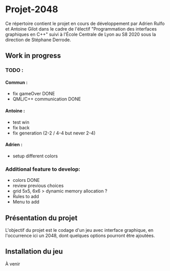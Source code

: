 # Projet-2048

Ce répertoire contient le projet en cours de développement par Adrien Rulfo et Antoine Gilot dans le cadre de l'électif "Programmation des interfaces graphiques en C++" suivi à l'École Centrale de Lyon au S8 2020 sous la direction de Stéphane Derrode.

## Work in progress
### TODO :
#### Commun :
- fix gameOver DONE
- QML/C++ communication DONE
#### Antoine :
- test win
- fix back
- fix generation (2-2 / 4-4 but never 2-4)
#### Adrien :
- setup different colors

### Additional feature to develop:
- colors DONE
- review previous choices
- grid 5x5, 6x6 > dynamic memory allocation ?
- Rules to add
- Menu to add


## Présentation du projet

L'objectif du projet est le codage d'un jeu avec interface graphique, en l'occurrence ici un 2048, dont quelques options pourront être ajoutées.

## Installation du jeu

À venir
